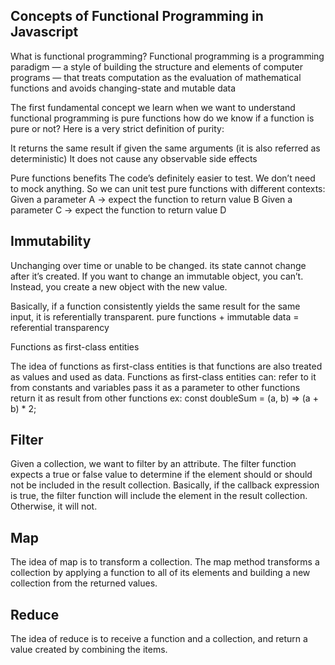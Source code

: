 ## Concepts of Functional Programming in Javascript
What is functional programming? Functional programming is a programming paradigm — a style of building the structure and elements of computer programs — that treats computation as the evaluation of mathematical functions and avoids changing-state and mutable data

The first fundamental concept we learn when we want to understand functional programming is pure functions how do we know if a function is pure or not? Here is a very strict definition of purity:

It returns the same result if given the same arguments (it is also referred as deterministic) It does not cause any observable side effects

Pure functions benefits The code’s definitely easier to test. We don’t need to mock anything. So we can unit test pure functions with different contexts: Given a parameter A → expect the function to return value B Given a parameter C → expect the function to return value D

## Immutability
Unchanging over time or unable to be changed. its state cannot change after it’s created. If you want to change an immutable object, you can’t. Instead, you create a new object with the new value.

Basically, if a function consistently yields the same result for the same input, it is referentially transparent. pure functions + immutable data = referential transparency

Functions as first-class entities

The idea of functions as first-class entities is that functions are also treated as values and used as data. Functions as first-class entities can: refer to it from constants and variables pass it as a parameter to other functions return it as result from other functions ex: const doubleSum = (a, b) => (a + b) * 2;

## Filter
Given a collection, we want to filter by an attribute. The filter function expects a true or false value to determine if the element should or should not be included in the result collection. Basically, if the callback expression is true, the filter function will include the element in the result collection. Otherwise, it will not.

## Map
The idea of map is to transform a collection. The map method transforms a collection by applying a function to all of its elements and building a new collection from the returned values.

## Reduce
The idea of reduce is to receive a function and a collection, and return a value created by combining the items.